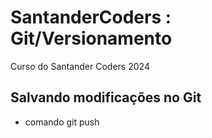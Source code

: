 # SantanderCoders : Git/Versionamento
Curso do Santander Coders 2024

## Salvando modificações no Git

* comando git push